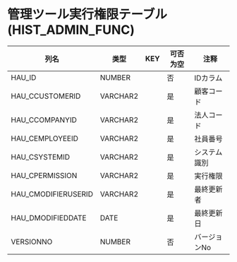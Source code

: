 # 管理ツール実行権限テーブル(HIST_ADMIN_FUNC)
| 列名   | 类型   | KEY  | 可否为空 | 注释   |
| ---- | ---- | ---- | ---- | ---- |
|HAU_ID|NUMBER||否|IDカラム|
|HAU_CCUSTOMERID|VARCHAR2||是|顧客コード|
|HAU_CCOMPANYID|VARCHAR2||是|法人コード|
|HAU_CEMPLOYEEID|VARCHAR2||是|社員番号|
|HAU_CSYSTEMID|VARCHAR2||是|システム識別|
|HAU_CPERMISSION|VARCHAR2||是|実行権限|
|HAU_CMODIFIERUSERID|VARCHAR2||是|最終更新者|
|HAU_DMODIFIEDDATE|DATE||是|最終更新日|
|VERSIONNO|NUMBER||否|バージョンNo|
